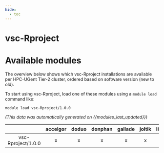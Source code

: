 ```yaml
---
hide:
  - toc
---
```


vsc-Rproject
============

# Available modules


The overview below shows which vsc-Rproject installations are available per HPC-UGent Tier-2 cluster, ordered based on software version (new to old).

To start using vsc-Rproject, load one of these modules using a `module load` command like:

```shell
module load vsc-Rproject/1.0.0
```

*(This data was automatically generated on {{modules_last_updated}})*

| |accelgor|doduo|donphan|gallade|joltik|litleo|shinx|
| :---: | :---: | :---: | :---: | :---: | :---: | :---: | :---: |
|vsc-Rproject/1.0.0|x|x|x|x|x|x|x|
